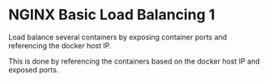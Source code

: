 # NGINX Basic Load Balancing 1

Load balance several containers by exposing container ports and referencing the docker host IP.

This is done by referencing the containers based on the docker host IP and exposed ports.